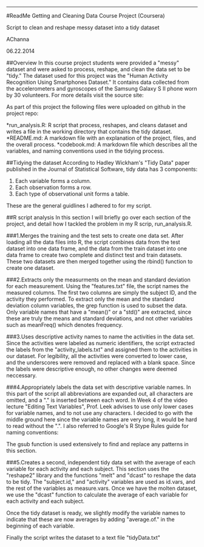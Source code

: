 --------
#ReadMe
Getting and Cleaning Data Course Project (Coursera)

Script to clean and reshape messy dataset into a tidy dataset

AChanna

06.22.2014


##Overview
In this course project students were provided a "messy" dataset and were asked to process, reshape, and clean the data set to be "tidy." The dataset used for this project was the "Human Activity Recognition Using Smartphones Dataset." It contains data collected from the accelerometers and gyroscopes of the Samsung Galaxy S II phone worn by 30 volunteers. For more details visit the source site: 

[](http://archive.ics.uci.edu/ml/datasets/Human+Activity+Recognition+Using+Smartphones)

As part of this project the following files were uploaded on github in the project repo:

*run_analysis.R: R script that process, reshapes, and cleans dataset and writes a file in the working directory that contains the tidy dataset.
*README.md: A markdown file with an explanation of the project, files, and the overall process.
*codebook.md: A markdown file which describes all the variables, and naming conventions used in the tidying process. 


##Tidying the dataset
According to Hadley Wickham's "Tidy Data" paper published in the Journal of Statistical Software, tidy data has 3 components: 
1. Each variable forms a column.
2. Each observation forms a row. 
3. Each type of observational unit forms a table. 

These are the general guidlines I adhered to for my script. 

##R script analysis
In this section I will briefly go over each section of the project, and detail how I tackled the problem in my R scrip, run_analysis.R.

###1.Merges the training and the test sets to create one data set.
After loading all the data files into R, the script combines data from the test dataset into one data frame, and the data from the train dataset into one data frame to create two complete and distinct test and train datasets. These two datasets are then merged together using the rbind() function to create one dataset. 

###2.Extracts only the measurments on the mean and standard deviation for each measurement.
Using the "features.txt" file, the script names the measured columns. The first two columns are simply the subject ID, and the activity they performed. To extract only the mean and the standard deviation column variables, the grep function is used to subset the data. Only variable names that have a "mean()" or a "std()" are extracted, since these are truly the means and standard deviations, and not other variables such as meanFreq() which denotes frequency. 

###3.Uses descriptive activity names to name the activities in the data set.
Since the activities were labeled as numeric identifiers, the script extracted the labels from the "activity_labels.txt" and assigned them to the activities in our dataset. For legibility, all the activities were converted to lower case, and the underscores were removed and replaced with a blank space. Since the labels were descriptive enough, no other changes were deemed neccessary.

###4.Appropriately labels the data set with descriptive variable names.
In this part of the script all abbreviations are expanded out, all characters are omitted, and a "." is inserted between each word. In Week 4 of the video lecture "Editing Text Variables", Prof. Leek advises to use only lower cases for variable names, and to not use any characters. I decided to go with the middle ground here since the variable names are very long, it would be hard to read without the ".". I also referred to Google's R Stype Rules guide for naming conventions:

[](https://google-styleguide.googlecode.com/svn/trunk/Rguide.xml#identifiers)

The gsub function is used extensively to find and replace any patterns in this section. 

###5.Creates a second, independent tidy data set with the average of each variable for each activity and each subject.
This section uses the "reshape2" library and the functions "melt" and "dcast" to reshape the data to be tidy. The "subject.id," and "activity" variables are used as id.vars, and the rest of the variables as measure.vars. Once we have the molten dataset, we use the "dcast" function to calculate the average of each variable for each activity and each subject. 

Once the tidy dataset is ready, we slightly modify the variable names to indicate that these are now averages by adding "average.of." in the beginning of each variable. 

Finally the script writes the dataset to a text file "tidyData.txt"




